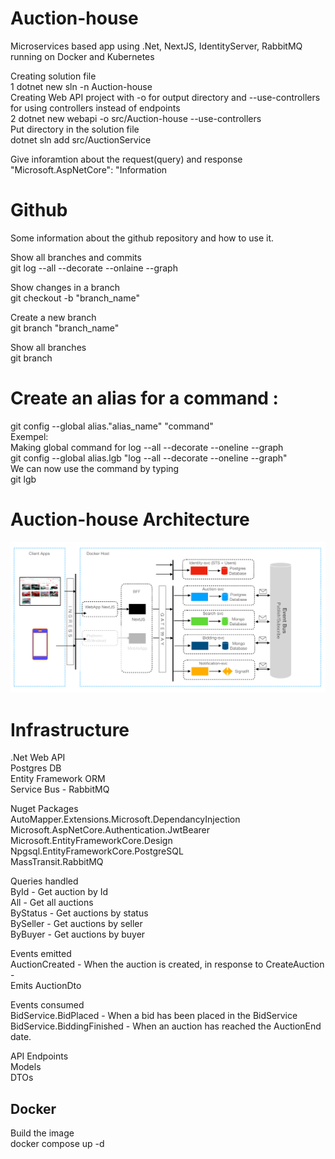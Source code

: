 # Auction-house

Microservices based app using .Net, NextJS, IdentityServer, RabbitMQ running on Docker and Kubernetes<br>

Creating solution file<br>
1 dotnet new sln -n Auction-house<br>
Creating Web API project with -o for output directory and --use-controllers for using controllers instead of endpoints<br>
2 dotnet new webapi -o src/Auction-house --use-controllers<br>
Put directory in the solution file<br>
dotnet sln add src/AuctionService<br>

Give inforamtion about the request(query) and response
"Microsoft.AspNetCore": "Information

# Github

Some information about the github repository and how to use it.<br>

Show all branches and commits<br>
git log --all --decorate --onlaine --graph<br>

Show changes in a branch<br>
git checkout -b "branch_name"<br>

Create a new branch<br>
git branch "branch_name"<br>

Show all branches<br>
git branch<br>

# Create an alias for a command :

git config --global alias."alias_name" "command"<br>
Exempel:<br>
Making global command for log --all --decorate --oneline --graph<br>
git config --global alias.lgb "log --all --decorate --oneline --graph"<br>
We can now use the command by typing<br>
git lgb<br>

# Auction-house Architecture

![Auction](Auction-house_Architecture.png)

# Infrastructure

.Net Web API<br>
Postgres DB<br>
Entity Framework ORM<br>
Service Bus - RabbitMQ<br>

Nuget Packages<br>
AutoMapper.Extensions.Microsoft.DependancyInjection<br>
Microsoft.AspNetCore.Authentication.JwtBearer<br>
Microsoft.EntityFrameworkCore.Design<br>
Npgsql.EntityFrameworkCore.PostgreSQL<br>
MassTransit.RabbitMQ<br>

Queries handled<br>
ById - Get auction by Id<br>
All - Get all auctions<br>
ByStatus - Get auctions by status<br>
BySeller - Get auctions by seller<br>
ByBuyer - Get auctions by buyer<br>

Events emitted<br>
AuctionCreated - When the auction is created, in response to CreateAuction -<br>
Emits AuctionDto<br>

Events consumed<br>
BidService.BidPlaced - When a bid has been placed in the BidService<br>
BidService.BiddingFinished - When an auction has reached the AuctionEnd date.<br>

API Endpoints<br>
Models<br>
DTOs<br>

## Docker

Build the image<br>
docker compose up -d <br>
